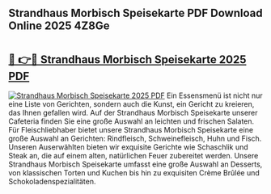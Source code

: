 ## Strandhaus Morbisch Speisekarte PDF Download Online 2025 4Z8Ge

# <h2><a href="http://gcbtrq.nevu.top/?p=Strandhaus+Morbisch+Speisekarte">🔗 👉🔴 Strandhaus Morbisch Speisekarte 2025 PDF</a></h2>

[![Strandhaus Morbisch Speisekarte 2025 PDF](https://i.imgur.com/dBaPXMq.png)](http://gcbtrq.nevu.top/?p=Strandhaus+Morbisch+Speisekarte)
Ein Essensmenü ist nicht nur eine Liste von Gerichten, sondern auch die Kunst, ein Gericht zu kreieren, das Ihnen gefallen wird. Auf der Strandhaus Morbisch Speisekarte unserer Cafeteria finden Sie eine große Auswahl an leichten und frischen Salaten. Für Fleischliebhaber bietet unsere Strandhaus Morbisch Speisekarte eine große Auswahl an Gerichten: Rindfleisch, Schweinefleisch, Huhn und Fisch. Unseren Auserwählten bieten wir exquisite Gerichte wie Schaschlik und Steak an, die auf einem alten, natürlichen Feuer zubereitet werden. Unsere Strandhaus Morbisch Speisekarte umfasst eine große Auswahl an Desserts, von klassischen Torten und Kuchen bis hin zu exquisiten Crème Brûlée und Schokoladenspezialitäten.
